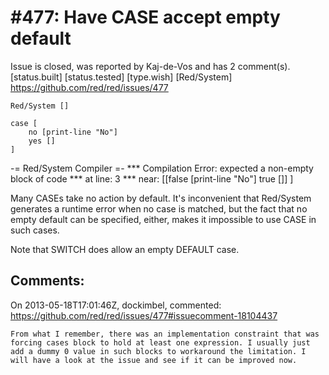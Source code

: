 
#477: Have CASE accept empty default
================================================================================
Issue is closed, was reported by Kaj-de-Vos and has 2 comment(s).
[status.built] [status.tested] [type.wish] [Red/System]
<https://github.com/red/red/issues/477>

```
Red/System []

case [
    no [print-line "No"]
    yes []
]
```

-= Red/System Compiler =- 
**\* Compilation Error: expected a non-empty block of code 
**\* at line: 3 
**\* near: [[false [print-line "No"] true []] 
]

Many CASEs take no action by default. It's inconvenient that Red/System generates a runtime error when no case is matched, but the fact that no empty default can be specified, either, makes it impossible to use CASE in such cases.

Note that SWITCH does allow an empty DEFAULT case.



Comments:
--------------------------------------------------------------------------------

On 2013-05-18T17:01:46Z, dockimbel, commented:
<https://github.com/red/red/issues/477#issuecomment-18104437>

    From what I remember, there was an implementation constraint that was forcing cases block to hold at least one expression. I usually just add a dummy 0 value in such blocks to workaround the limitation. I will have a look at the issue and see if it can be improved now.

